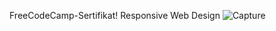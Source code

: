 FreeCodeCamp-Sertifikat! Responsive Web Design
![Capture](https://user-images.githubusercontent.com/84670499/154709630-960ed5c3-c4d1-41d5-9e1b-222fed5edb2d.PNG)
